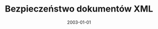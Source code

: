 ---
# Documentation: https://wowchemy.com/docs/managing-content/

title: Bezpieczeństwo dokumentów XML
subtitle: ''
summary: ''
authors:
- kazienko
tags: []
categories: []
date: '2003-01-01'
lastmod: 2022-10-07T05:48:02Z
featured: false
draft: false

# Featured image
# To use, add an image named `featured.jpg/png` to your page's folder.
# Focal points: Smart, Center, TopLeft, Top, TopRight, Left, Right, BottomLeft, Bottom, BottomRight.
image:
  caption: ''
  focal_point: ''
  preview_only: false

# Projects (optional).
#   Associate this post with one or more of your projects.
#   Simply enter your project's folder or file name without extension.
#   E.g. `projects = ["internal-project"]` references `content/project/deep-learning/index.md`.
#   Otherwise, set `projects = []`.
projects: []
publishDate: '2022-10-07T05:48:01.329956Z'
publication_types:
- '1'
abstract: ''
publication: '*Enigma 2003. VII Krajowa Konferencja Zastosowań Kryptografii, Warszawa,
  12-14 maja 2003*'
---
